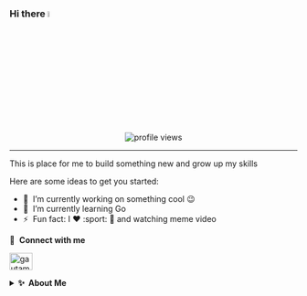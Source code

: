 ### Hi there <a href="https://www.gautamkrishnar.com/"><img src="https://media.giphy.com/media/hvRJCLFzcasrR4ia7z/giphy.gif" width="5%"> </a>

<p align="center">
  <img src="https://gpvc.arturio.dev/FaturFawkes" alt="profile views"> 
</p>

---

This is place for me to build something new and grow up my skills

Here are some ideas to get you started:

- 🔭 &nbsp;I’m currently working on something cool :wink:
- 🌱 &nbsp;I’m currently learning Go
- ⚡ &nbsp;Fun fact: I :heart: :sport: :football: and watching meme video

🔗 &nbsp;**Connect with me**
<p align="left">
<a href=https://www.linkedin.com/in/nur-fatchurohman-bab637152/" target="blank"><img align="center" src="https://raw.githubusercontent.com/rahuldkjain/github-profile-readme-generator/master/src/images/icons/Social/linked-in-alt.svg" alt="gautamkrishnar" height="30" width="40" /></a>

<details>
  <summary><b>✨&nbsp;&nbsp;About&nbsp;Me</b></summary>
  <br/>
  
I am a Backend Developer with 1 years of experience in developing applications or software.

### My Opensource Story
All of my projects are released as open-source on GitHub, this includes some of my GitHub trending projects:
- [Mentutor](https://github.com/Capstone-Group3-Mentutor/Back_End) - An application for task management for teachers and students in school. The teacher can be easier to give tasks for students and students can be easier to submit an assignment from teacher on the same platform.
- [Mini Ecommerce](https://github.com/E-Commerce-App-Team-5/Back-End) - If you want to be a seller and buyer at the same time, this app can realize your imagine. I made an application for a meet between the seller and buyer in the same place. This app has integrated with a payment gateway. Buyers can pay with many payment options which available in Indonesia.

I learned PHP when I was in school and took some classes for mastering the backend with go. There's will be my long journey for my life in programming because I love it

</details>
